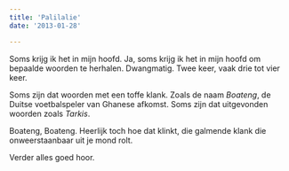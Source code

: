 ```yaml
---
title: 'Palilalie'
date: '2013-01-28'

---
```


Soms krijg ik het in mijn hoofd. Ja, soms krijg ik het in mijn hoofd om bepaalde woorden te herhalen. Dwangmatig. Twee keer, vaak drie tot vier keer.

Soms zijn dat woorden met een toffe klank. Zoals de naam *Boateng*, de Duitse voetbalspeler van Ghanese afkomst. Soms zijn dat uitgevonden woorden zoals *Tarkis*.

Boateng, Boateng. Heerlijk toch hoe dat klinkt, die galmende klank die onweerstaanbaar uit je mond rolt.

Verder alles goed hoor.


